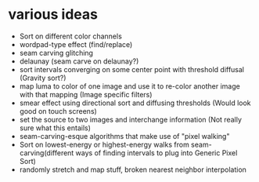 various ideas
=============

+ Sort on different color channels
+ wordpad-type effect (find/replace)
+ seam carving glitching
+ delaunay (seam carve on delaunay?)
+ sort intervals converging on some center point with threshold diffusal (Gravity sort?)
+ map luma to color of one image and use it to re-color another image with that mapping (Image specific filters)
+ smear effect using directional sort and diffusing thresholds (Would look good on touch screens)
+ set the source to two images and interchange information (Not really sure what this entails)
+ seam-carving-esque algorithms that make use of "pixel walking"
+ Sort on lowest-energy or highest-energy walks from seam-carving(different ways of finding intervals to plug into Generic Pixel Sort)
+ randomly stretch and map stuff, broken nearest neighbor interpolation
